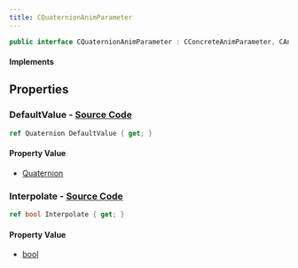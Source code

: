 ```yaml
---
title: CQuaternionAnimParameter
---
```


```csharp
public interface CQuaternionAnimParameter : CConcreteAnimParameter, CAnimParameterBase, ISchemaClass<CAnimParameterBase>, ISchemaClass<CConcreteAnimParameter>, ISchemaClass<CQuaternionAnimParameter>, ISchemaField, ISchemaClass, INativeHandle
```

#### Implements

## Properties

### **DefaultValue** - [Source Code](https://github.com/swiftly-solution/swiftlys2/blob/main/managed/src/SwiftlyS2.Generated/Schemas/Interfaces/CQuaternionAnimParameter.cs#L16)

```csharp
ref Quaternion DefaultValue { get; }
```

#### Property Value

- [Quaternion](/docs/api/shared/natives/quaternion)

### **Interpolate** - [Source Code](https://github.com/swiftly-solution/swiftlys2/blob/main/managed/src/SwiftlyS2.Generated/Schemas/Interfaces/CQuaternionAnimParameter.cs#L18)

```csharp
ref bool Interpolate { get; }
```

#### Property Value

- [bool](https://learn.microsoft.com/dotnet/api/system.boolean)

